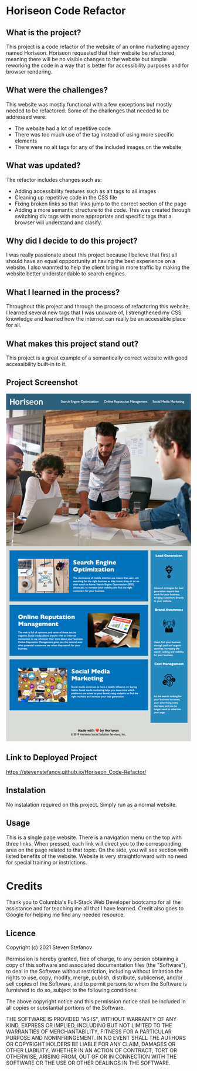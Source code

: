 # Horiseon Code Refactor

## What is the project?

This project is a code refactor of the website of an online marketing agency named Horiseon. Horiseon requested that their website be refactored, meaning there will be no visible changes to the website but simple reworking the code in a way that is better for accessibility purposes and for browser rendering. 

## What were the challenges?

This website was mostly functional with a few exceptions but mostly needed to be refactored. Some of the challenges that needed to be addressed were:
- The website had a lot of repetitive code
- There was too much use of the tag instead of using more specific elements
- There were no alt tags for any of the included images on the website

## What was updated?

The refactor includes changes such as:
- Adding accessibility features such as alt tags to all images
- Cleaning up repetitive code in the CSS file
- Fixing broken links so that links jump to the correct section of the page
- Adding a more semantic structure to the code. This was created through switching div tags with more appropriate and specific tags that a browser will understand and clasify.

## Why did I decide to do this project?

I was really passionate about this project because I believe that first all should have an equal oppportunity at having the best experience on a website. I also wannted to help the client bring in more traffic by making the website better understandable to search engines.

## What I learned in the process?

Throughout this project and through the process of refactoring this website, I learned several new tags that I was unaware of, I strengthened my CSS knowledge and learned how the internet can really be an accessible place for all.

## What makes this project stand out?

This project is a great example of a semantically correct website with good accessibility built-in to it.

## Project Screenshot  

![Project Screenshot](assets/images/screenshot_stevenstefanov.png)
 
## Link to Deployed Project  

https://stevenstefanov.github.io/Horiseon_Code-Refactor/

## Instalation

No instalation required on this project. Simply run as a normal website.

## Usage

This is a single page website. There is a navigation menu on the top with three links. When pressed, each link will direct you to the corresponding area on the page related to that topic. On the side, you will see section with listed benefits of the website. Website is very straightforward with no need for special training or instrictions.

# Credits

Thank you to Columbia's Full-Stack Web Developer bootcamp for all the assistance and for teaching me all that I have learned. Credit also goes to Google for helping me find any needed resource.

## Licence

Copyright (c) 2021 Steven Stefanov

Permission is hereby granted, free of charge, to any person obtaining a copy
of this software and associated documentation files (the "Software"), to deal
in the Software without restriction, including without limitation the rights
to use, copy, modify, merge, publish, distribute, sublicense, and/or sell
copies of the Software, and to permit persons to whom the Software is
furnished to do so, subject to the following conditions:

The above copyright notice and this permission notice shall be included in all
copies or substantial portions of the Software.

THE SOFTWARE IS PROVIDED "AS IS", WITHOUT WARRANTY OF ANY KIND, EXPRESS OR
IMPLIED, INCLUDING BUT NOT LIMITED TO THE WARRANTIES OF MERCHANTABILITY,
FITNESS FOR A PARTICULAR PURPOSE AND NONINFRINGEMENT. IN NO EVENT SHALL THE
AUTHORS OR COPYRIGHT HOLDERS BE LIABLE FOR ANY CLAIM, DAMAGES OR OTHER
LIABILITY, WHETHER IN AN ACTION OF CONTRACT, TORT OR OTHERWISE, ARISING FROM,
OUT OF OR IN CONNECTION WITH THE SOFTWARE OR THE USE OR OTHER DEALINGS IN THE
SOFTWARE.